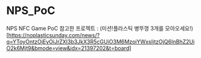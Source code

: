 # NPS_PoC
 NPS NFC Game PoC
 참고한 프로젝트 : (미션!플라스틱 병뚜껑 3개를 모아오세요!)[https://noplasticsunday.com/news/?q=YToyOntzOjEyOiJrZXl3b3JkX3R5cGUiO3M6MzoiYWxsIjtzOjQ6InBhZ2UiO2k6Mjt9&bmode=view&idx=21397202&t=board]
